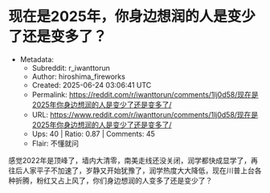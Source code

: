 # 现在是2025年，你身边想润的人是变少了还是变多了？

- Metadata:
  - Subreddit: r_iwanttorun
  - Author: hiroshima_fireworks
  - Created: 2025-06-24 03:06:41 UTC
  - Permalink: https://reddit.com/r/iwanttorun/comments/1lj0d58/现在是2025年你身边想润的人是变少了还是变多了/
  - URL: https://www.reddit.com/r/iwanttorun/comments/1lj0d58/现在是2025年你身边想润的人是变少了还是变多了/
  - Ups: 40 | Ratio: 0.87 | Comments: 45
  - Flair: 不懂就问


感觉2022年是顶峰了，墙内大清零，南美走线还没关闭，润学都快成显学了，再往后人家平子不加速了，岁静又开始犹豫了，润学热度大大降低，现在川普上台各种折腾，粉红又占上风了，你们身边想润的人变多了还是变少了？

